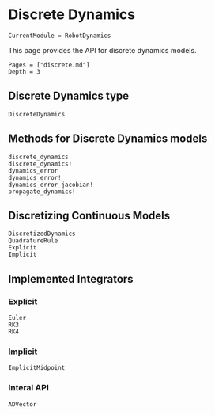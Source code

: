 # Discrete Dynamics

```@meta
CurrentModule = RobotDynamics
```

This page provides the API for discrete dynamics models.

```@contents
Pages = ["discrete.md"]
Depth = 3
```

## Discrete Dynamics type
```@docs
DiscreteDynamics
```

## Methods for Discrete Dynamics models
```@docs
discrete_dynamics
discrete_dynamics!
dynamics_error
dynamics_error!
dynamics_error_jacobian!
propagate_dynamics!
```

## Discretizing Continuous Models

```@docs
DiscretizedDynamics
QuadratureRule
Explicit
Implicit
```

## Implemented Integrators
### Explicit
```@docs
Euler
RK3
RK4
```

### Implicit
```@docs
ImplicitMidpoint
```

### Interal API
```@docs
ADVector
```
